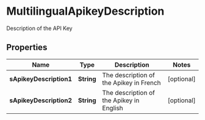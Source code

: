 

# MultilingualApikeyDescription

Description of the API Key  

## Properties

| Name | Type | Description | Notes |
|------------ | ------------- | ------------- | -------------|
|**sApikeyDescription1** | **String** | The description of the Apikey in French |  [optional] |
|**sApikeyDescription2** | **String** | The description of the Apikey in English |  [optional] |



